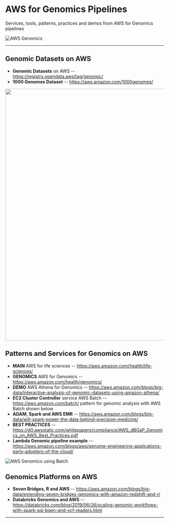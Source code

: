 # AWS for Genomics Pipelines
Services, tools, patterns, practices and demos from AWS for Genomics pipelines

![AWS Genomics](https://github.com/lynnlangit/TeamTeri/blob/master/Images/AWS-Genomics.png)

---
## Genomic Datasets on AWS
* **Genomic Datasets** on AWS -- https://registry.opendata.aws/tag/genomic/
* **1000 Genomes Dataset** -- https://aws.amazon.com/1000genomes/

<img src="https://github.com/lynnlangit/TeamTeri/blob/master/Images/AWS-Genomic-Datasets.png" width=800>

## Patterns and Services for Genomics on AWS

* **MAIN** AWS for life sciences  -- https://aws.amazon.com/health/life-sciences/
* **GENOMICS** AWS for Genomics -- https://aws.amazon.com/health/genomics/
* **DEMO** AWS Athena for Genomics -- https://aws.amazon.com/blogs/big-data/interactive-analysis-of-genomic-datasets-using-amazon-athena/
* **EC2 Cluster Controller** service AWS Batch -- https://aws.amazon.com/batch/ pattern for genomic analysis with AWS Batch shown below
* **ADAM, Spark and AWS EMR** -- https://aws.amazon.com/blogs/big-data/will-spark-power-the-data-behind-precision-medicine/
* **BEST PRACTICES** -- https://d0.awsstatic.com/whitepapers/compliance/AWS_dBGaP_Genomics_on_AWS_Best_Practices.pdf
* **Lambda Genomic pipeline example** -- https://aws.amazon.com/blogs/aws/genome-engineering-applications-early-adopters-of-the-cloud/

![AWS Genomics using Batch](https://github.com/lynnlangit/TeamTeri/blob/master/Images/aws-sequence-pipe.png)
## Genomics Platforms on AWS

* **Seven Bridges, R and  AWS** -- https://aws.amazon.com/blogs/big-data/extending-seven-bridges-genomics-with-amazon-redshift-and-r/
* **Databricks Genomics and  AWS** -- https://databricks.com/blog/2019/06/26/scaling-genomic-workflows-with-spark-sql-bgen-and-vcf-readers.html






* * *